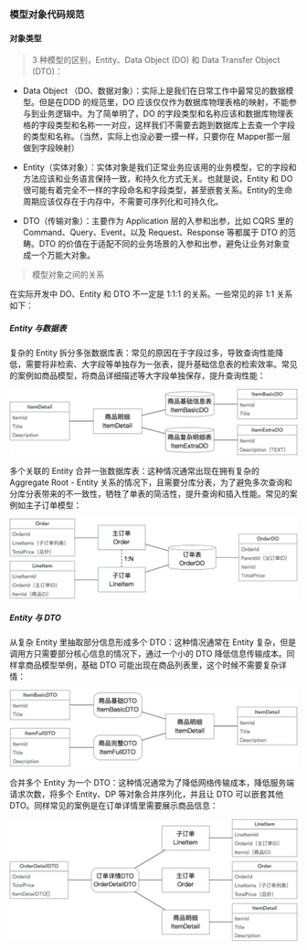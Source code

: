### 模型对象代码规范

#### 对象类型

> 3 种模型的区别，Entity、Data Object (DO) 和 Data Transfer Object (DTO)：

* Data Object （DO、数据对象）：实际上是我们在日常工作中最常见的数据模型。但是在DDD 的规范里，DO 应该仅仅作为数据库物理表格的映射，不能参与到业务逻辑中。为了简单明了，DO 的字段类型和名称应该和数据库物理表格的字段类型和名称一一对应，这样我们不需要去跑到数据库上去查一个字段的类型和名称。（当然，实际上也没必要一摸一样，只要你在  Mapper那一层做到字段映射）


* Entity（实体对象）：实体对象是我们正常业务应该用的业务模型，它的字段和方法应该和业务语言保持一致，和持久化方式无关。也就是说，Entity 和 DO 很可能有着完全不一样的字段命名和字段类型，甚至嵌套关系。Entity的生命周期应该仅存在于内存中，不需要可序列化和可持久化。


* DTO（传输对象）：主要作为 Application 层的入参和出参，比如 CQRS 里的 Command、Query、Event，以及 Request、Response 等都属于 DTO 的范畴。DTO 的价值在于适配不同的业务场景的入参和出参，避免让业务对象变成一个万能大对象。

> 模型对象之间的关系

在实际开发中 DO、Entity 和 DTO 不一定是 1:1:1 的关系。一些常见的非 1:1 关系如下： 

##### Entity 与数据表

复杂的 Entity 拆分多张数据库表：常见的原因在于字段过多，导致查询性能降低，需要将非检索、大字段等单独存为一张表，提升基础信息表的检索效率。常见的案例如商品模型，将商品详细描述等大字段单独保存，提升查询性能：

![img.png](img.png)


多个关联的 Entity 合并一张数据库表：这种情况通常出现在拥有复杂的 Aggregate Root - Entity 关系的情况下，且需要分库分表，为了避免多次查询和分库分表带来的不一致性，牺牲了单表的简洁性，提升查询和插入性能。常见的案例如主子订单模型：

![img_1.png](img_1.png)

##### Entity 与 DTO

从复杂 Entity 里抽取部分信息形成多个 DTO：这种情况通常在 Entity 复杂，但是调用方只需要部分核心信息的情况下，通过一个小的 DTO 降低信息传输成本。同样拿商品模型举例，基础 DTO 可能出现在商品列表里，这个时候不需要复杂详情：

![img_2.png](img_2.png)

合并多个 Entity 为一个 DTO：这种情况通常为了降低网络传输成本，降低服务端请求次数，将多个 Entity、DP 等对象合并序列化，并且让 DTO 可以嵌套其他  DTO。同样常见的案例是在订单详情里需要展示商品信息：

![img_3.png](img_3.png)










